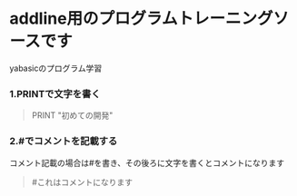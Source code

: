 # addline用のプログラムトレーニングソースです


yabasicのプログラム学習



### 1.PRINTで文字を書く



> PRINT "初めての開発"



### 2.#でコメントを記載する

コメント記載の場合は#を書き、その後ろに文字を書くとコメントになります



> #これはコメントになります


